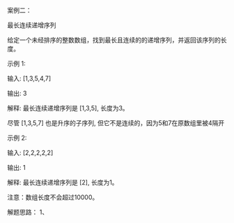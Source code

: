案例二：

 最长连续递增序列

 给定一个未经排序的整数数组，找到最长且连续的的递增序列，并返回该序列的长度。

示例 1:

 输入: [1,3,5,4,7]

 输出: 3

 解释: 最长连续递增序列是 [1,3,5], 长度为3。

 尽管 [1,3,5,7] 也是升序的子序列, 但它不是连续的，因为5和7在原数组里被4隔开

示例 2:

 输入: [2,2,2,2,2]

 输出: 1

 解释: 最长连续递增序列是 [2], 长度为1。
 
注意：数组长度不会超过10000。

解题思路：
 1、
